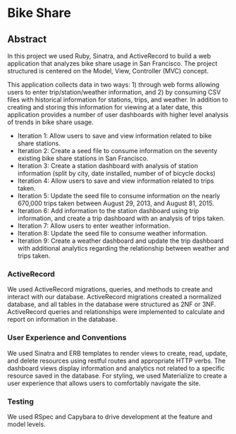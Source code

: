 # Bike Share

## Abstract

In this project we used Ruby, Sinatra, and ActiveRecord to build a web application that analyzes bike share usage in San Francisco. The project structured is centered on the Model, View, Controller (MVC) concept.

This application collects data in two ways: 1) through web forms allowing users to enter trip/station/weather information, and 2) by consuming CSV files with historical information for stations, trips, and weather. In addition to creating and storing this information for viewing at a later date, this application provides a number of user dashboards with higher level analysis of trends in bike share usage.

* Iteration 1: Allow users to save and view information related to bike share stations.
* Iteration 2: Create a seed file to consume information on the seventy existing bike share stations in San Francisco.
* Iteration 3: Create a station dashboard with analysis of station information (split by city, date installed, number of of bicycle docks)
* Iteration 4: Allow users to save and view information related to trips taken.
* Iteration 5: Update the seed file to consume information on the nearly 670,000 trips taken between August 29, 2013, and August 81, 2015.
* Iteration 6: Add information to the station dashboard using trip information, and create a trip dashboard with an analysis of trips taken.
* Iteration 7: Allow users to enter weather information.
* Iteration 8: Update the seed file to consume weather information.
* Iteration 9: Create a weather dashboard and update the trip dashboard with additional analytics regarding the relationship between weather and trips taken.

### ActiveRecord

We used ActiveRecord migrations, queries, and methods to create and interact with our database. ActiveRecord migrations created a normalized database, and all tables in the database were structured as 2NF or 3NF. ActiveRecord queries and relationships were implemented to calculate and report on information in the database.

### User Experience and Conventions

We used Sinatra and ERB templates to render views to create, read, update, and delete resources using restful routes and appropriate HTTP verbs. The dashboard views display information and analytics not related to a specific resource saved in the database. For styling, we used Materialize to create a user experience that allows users to comfortably navigate the site.

### Testing

We used RSpec and Capybara to drive development at the feature and model levels.
